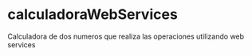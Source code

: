# calculadoraWebServices
Calculadora de dos numeros que realiza las operaciones utilizando web services
